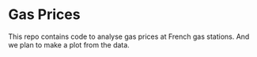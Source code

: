 # Gas Prices

This repo contains code to analyse gas prices at French gas stations.
And we plan to make a plot from the data.